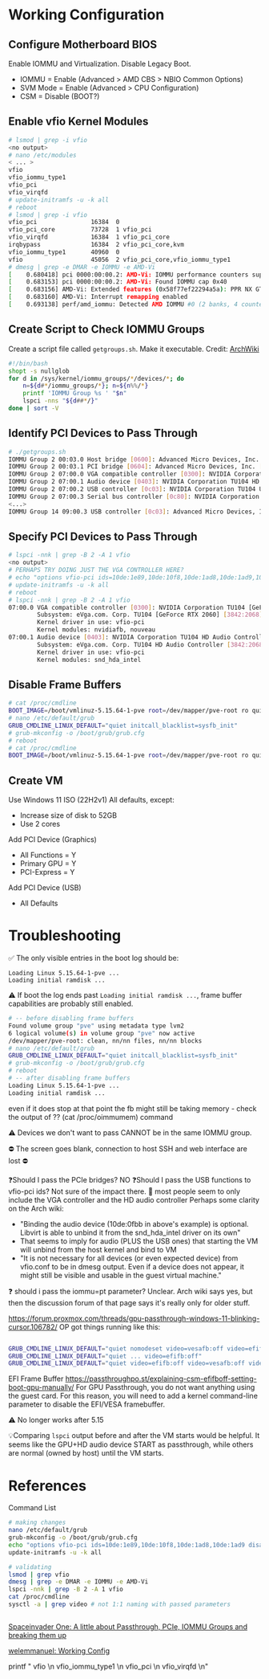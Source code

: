 # Working Configuration
## Configure Motherboard BIOS
Enable IOMMU and Virtualization. Disable Legacy Boot.
- IOMMU = Enable (Advanced > AMD CBS > NBIO Common Options)
- SVM Mode = Enable (Advanced > CPU Configuration)
- CSM = Disable (BOOT?)

## Enable vfio Kernel Modules
```sh
# lsmod | grep -i vfio
<no output>
# nano /etc/modules
< ... >
vfio
vfio_iommu_type1
vfio_pci
vfio_virqfd
# update-initramfs -u -k all
# reboot
# lsmod | grep -i vfio
vfio_pci               16384  0
vfio_pci_core          73728  1 vfio_pci
vfio_virqfd            16384  1 vfio_pci_core
irqbypass              16384  2 vfio_pci_core,kvm
vfio_iommu_type1       40960  0
vfio                   45056  2 vfio_pci_core,vfio_iommu_type1
# dmesg | grep -e DMAR -e IOMMU -e AMD-Vi
[    0.680418] pci 0000:00:00.2: AMD-Vi: IOMMU performance counters supported
[    0.683153] pci 0000:00:00.2: AMD-Vi: Found IOMMU cap 0x40
[    0.683156] AMD-Vi: Extended features (0x58f77ef22294a5a): PPR NX GT IA PC GA_vAPIC
[    0.683160] AMD-Vi: Interrupt remapping enabled
[    0.693138] perf/amd_iommu: Detected AMD IOMMU #0 (2 banks, 4 counters/bank).
```

## Create Script to Check IOMMU Groups
Create a script file called `getgroups.sh`. Make it executable. Credit: [ArchWiki](https://wiki.archlinux.org/title/PCI_passthrough_via_OVMF#Ensuring_that_the_groups_are_valid)
```sh
#!/bin/bash
shopt -s nullglob
for d in /sys/kernel/iommu_groups/*/devices/*; do
    n=${d#*/iommu_groups/*}; n=${n%%/*}
    printf 'IOMMU Group %s ' "$n"
    lspci -nns "${d##*/}"
done | sort -V
```

## Identify PCI Devices to Pass Through
```sh
# ./getgroups.sh
IOMMU Group 2 00:03.0 Host bridge [0600]: Advanced Micro Devices, Inc. [AMD] Starship/Matisse PCIe Dummy Host Bridge [1022:1482]
IOMMU Group 2 00:03.1 PCI bridge [0604]: Advanced Micro Devices, Inc. [AMD] Starship/Matisse GPP Bridge [1022:1483]
IOMMU Group 2 07:00.0 VGA compatible controller [0300]: NVIDIA Corporation TU104 [GeForce RTX 2060] [10de:1e89] (rev a1)
IOMMU Group 2 07:00.1 Audio device [0403]: NVIDIA Corporation TU104 HD Audio Controller [10de:10f8] (rev a1)
IOMMU Group 2 07:00.2 USB controller [0c03]: NVIDIA Corporation TU104 USB 3.1 Host Controller [10de:1ad8] (rev a1)
IOMMU Group 2 07:00.3 Serial bus controller [0c80]: NVIDIA Corporation TU104 USB Type-C UCSI Controller [10de:1ad9] (rev a1)
<...>
IOMMU Group 14 09:00.3 USB controller [0c03]: Advanced Micro Devices, Inc. [AMD] Matisse USB 3.0 Host Controller [1022:149c]
```

## Specify PCI Devices to Pass Through
```sh
# lspci -nnk | grep -B 2 -A 1 vfio
<no output>
# PERHAPS TRY DOING JUST THE VGA CONTROLLER HERE?
# echo "options vfio-pci ids=10de:1e89,10de:10f8,10de:1ad8,10de:1ad9,1022:149c" > /etc/modprobe.d/vfio.conf
# update-initramfs -u -k all
# reboot
# lspci -nnk | grep -B 2 -A 1 vfio
07:00.0 VGA compatible controller [0300]: NVIDIA Corporation TU104 [GeForce RTX 2060] [10de:1e89] (rev a1)
        Subsystem: eVga.com. Corp. TU104 [GeForce RTX 2060] [3842:2068]
        Kernel driver in use: vfio-pci
        Kernel modules: nvidiafb, nouveau
07:00.1 Audio device [0403]: NVIDIA Corporation TU104 HD Audio Controller [10de:10f8] (rev a1)
        Subsystem: eVga.com. Corp. TU104 HD Audio Controller [3842:2068]
        Kernel driver in use: vfio-pci
        Kernel modules: snd_hda_intel
```

## Disable Frame Buffers
```sh
# cat /proc/cmdline
BOOT_IMAGE=/boot/vmlinuz-5.15.64-1-pve root=/dev/mapper/pve-root ro quiet
# nano /etc/default/grub
GRUB_CMDLINE_LINUX_DEFAULT="quiet initcall_blacklist=sysfb_init"
# grub-mkconfig -o /boot/grub/grub.cfg
# reboot
# cat /proc/cmdline
BOOT_IMAGE=/boot/vmlinuz-5.15.64-1-pve root=/dev/mapper/pve-root ro quiet initcall_blacklist=sysfb_init
```

## Create VM
Use Windows 11 ISO (22H2v1)
All defaults, except:
- Increase size of disk to 52GB
- Use 2 cores

Add PCI Device (Graphics)
- All Functions = Y
- Primary GPU = Y
- PCI-Express = Y

Add PCI Device (USB)
- All Defaults

# Troubleshooting
✅ The only visible entries in the boot log should be:
```
Loading Linux 5.15.64-1-pve ...
Loading initial ramdisk ...
```
⚠️ If boot the log ends past `Loading initial ramdisk ...`, frame buffer capabilities are probably still enabled.
```sh
# -- before disabling frame buffers
Found volume group "pve" using metadata type lvm2
6 logical volume(s) in volume group "pve" now active
/dev/mapper/pve-root: clean, nn/nn files, nn/nn blocks
# nano /etc/default/grub
GRUB_CMDLINE_LINUX_DEFAULT="quiet initcall_blacklist=sysfb_init"
# grub-mkconfig -o /boot/grub/grub.cfg
# reboot
# -- after disabling frame buffers
Loading Linux 5.15.64-1-pve ...
Loading initial ramdisk ...
```
even if it does stop at that point the fb might still be taking memory - check the output of ?? (cat /proc/oimmumem) command


⚠️ Devices we don't want to pass CANNOT be in the same IOMMU group.

⛔ The screen goes blank, connection to host SSH and web interface are lost ⛔



❓Should I pass the PCIe bridges? NO
❓Should I pass the USB functions to vfio-pci ids? Not sure of the impact there.
📝 most people seem to only include the VGA controller and the HD audio controller
Perhaps some clarity on the Arch wiki:
- "Binding the audio device (10de:0fbb in above's example) is optional. Libvirt is able to unbind it from the snd_hda_intel driver on its own"
- That seems to imply for audio (PLUS the USB ones) that starting the VM will unbind from the host kernel and bind to VM
- "It is not necessary for all devices (or even expected device) from vfio.conf to be in dmesg output. Even if a device does not appear, it might still be visible and usable in the guest virtual machine."

❓ should i pass the iommu=pt parameter? Unclear. Arch wiki says yes, but then the discussion forum of that page says it's really only for older stuff.


https://forum.proxmox.com/threads/gpu-passthrough-windows-11-blinking-cursor.106782/
OP got things running like this:
```sh

GRUB_CMDLINE_LINUX_DEFAULT="quiet nomodeset video=vesafb:off video=efifb:off"
GRUB_CMDLINE_LINUX_DEFAULT="quiet ... video=efifb:off"
GRUB_CMDLINE_LINUX_DEFAULT="quiet video=efifb:off video=vesafb:off video=simplefb:off"
```
EFI Frame Buffer
https://passthroughpo.st/explaining-csm-efifboff-setting-boot-gpu-manually/
For GPU Passthrough, you do not want anything using the guest card. For this reason, you will need to add a kernel command-line parameter to disable the EFI/VESA framebuffer.

⚠️ No longer works after 5.15

💡Comparing `lspci` output before and after the VM starts would be helpful. It seems like the GPU+HD audio device START as passthrough, while others are normal (owned by host) until the VM starts.


# References
Command List
```sh
# making changes
nano /etc/default/grub
grub-mkconfig -o /boot/grub/grub.cfg
echo "options vfio-pci ids=10de:1e89,10de:10f8,10de:1ad8,10de:1ad9 disable_vga=1" > /etc/modprobe.d/passthrough.conf
update-initramfs -u -k all

# validating
lsmod | grep vfio
dmesg | grep -e DMAR -e IOMMU -e AMD-Vi
lspci -nnk | grep -B 2 -A 1 vfio
cat /proc/cmdline
sysctl -a | grep video # not 1:1 naming with passed parameters



```


[Spaceinvader One: A little about Passthrough, PCIe, IOMMU Groups and breaking them up](https://www.youtube.com/watch?v=qQiMMeVNw-o)

[welemmanuel: Working Config](https://forum.proxmox.com/threads/problem-with-gpu-passthrough.55918/post-486436)




printf " vfio \n vfio_iommu_type1 \n vfio_pci \n vfio_virqfd \n"
